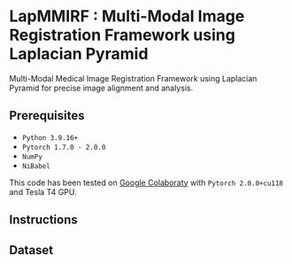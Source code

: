 # LapMMIRF : Multi-Modal Image Registration Framework using Laplacian Pyramid
Multi-Modal Medical Image Registration Framework using Laplacian Pyramid for precise image alignment and analysis.

## Prerequisites
- `Python 3.9.16+`
- `Pytorch 1.7.0 - 2.0.0`
- `NumPy`
- `NiBabel`

This code has been tested on [Google Colaboraty](https://colab.research.google.com/) with `Pytorch 2.0.0+cu118` and Tesla T4 GPU.

## Instructions

## Dataset
